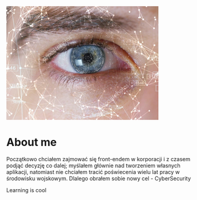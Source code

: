 <div> <img src="https://github.com/FabianBover/FabianBover/blob/21820dc76eb6d39f2a4d8e881dfe1c1ce31194cd/depositphotos_153595838-stock-photo-human-being-futuristic-vision-vision.jpg" alt="Glad to see you" 
        width="400" height="300"> <h1>About me</h1></div>
      <padding: 400>
    <p>Początkowo chciałem zajmować się front-endem w korporacji i z czasem podjąć decyzję co dalej; myślałem głównie nad tworzeniem własnych aplikacji, 
        natomiast nie chciałem tracić poświecenia wielu lat pracy w środowisku wojskowym. Dlalego obrałem sobie nowy cel - CyberSecurity</p>
   <p>Learning is cool</p>
